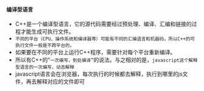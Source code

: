 

#### 编译型语言
* C++是一个编译型语言，它的源代码需要经过预处理、编译、汇编和链接的过程才能生成可执行文件。
* `不同的平台（CPU、操作系统和编译器等）可能有不同的汇编语言和机器码，所以C++的可执行文件一般是不跨平台的。`
* 如果要在不同的平台上运行C++程序，需要针对每个平台重新编译。
* 所以有C++的“`一次编写，到处编译”`的说法。与之相对的是，`javascript这个解释型语言的一次编写，动态解释`
* javascript语言会在浏览器，每次执行的时候都去解释，执行到哪里的js文件，再去解释对应的文件即可




